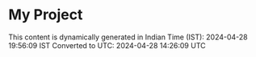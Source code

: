 # My Project

This content is dynamically generated in Indian Time (IST): 2024-04-28 19:56:09 IST
Converted to UTC: 2024-04-28 14:26:09 UTC
